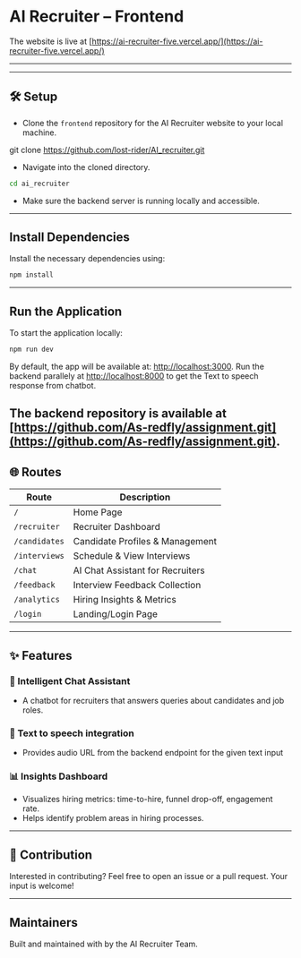 # AI Recruiter – Frontend

The website is live at [https://ai-recruiter-five.vercel.app/](https://ai-recruiter-five.vercel.app/)

---

---

## 🛠️ Setup

- Clone the `frontend` repository for the AI Recruiter website to your local machine.

git clone https://github.com/lost-rider/AI_recruiter.git


- Navigate into the cloned directory.

```bash
cd ai_recruiter
```

- Make sure the backend server is running locally and accessible.

---

##  Install Dependencies

Install the necessary dependencies using:

```bash
npm install
```

---



##  Run the Application

To start the application locally:

```bash
npm run dev
```

By default, the app will be available at: [http://localhost:3000](http://localhost:3000).
Run the backend parallely at [http://localhost:8000](http://localhost:8000) to get the Text to speech response from chatbot.

The backend repository is available at [https://github.com/As-redfly/assignment.git](https://github.com/As-redfly/assignment.git).
---

## 🌐 Routes

| Route           | Description                           |
|----------------|---------------------------------------|
| `/`            | Home Page                             |
| `/recruiter`   | Recruiter Dashboard                   |
| `/candidates`  | Candidate Profiles & Management       |
| `/interviews`  | Schedule & View Interviews            |
| `/chat`        | AI Chat Assistant for Recruiters      |
| `/feedback`    | Interview Feedback Collection         |
| `/analytics`   | Hiring Insights & Metrics             |
| `/login`       | Landing/Login Page                    |

---

## ✨ Features


### 💬 Intelligent Chat Assistant
- A chatbot for recruiters that answers queries about candidates and job roles.

### 📝 Text to speech integration
- Provides audio URL from the backend endpoint for the given text input

### 📊 Insights Dashboard
- Visualizes hiring metrics: time-to-hire, funnel drop-off, engagement rate.
- Helps identify problem areas in hiring processes.



---

## 🤝 Contribution

Interested in contributing? Feel free to open an issue or a pull request. Your input is welcome!

---

##  Maintainers

Built and maintained with  by the AI Recruiter Team.
